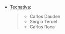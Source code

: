 - [Tecnativa](https://www.tecnativa.com):

  > - Carlos Dauden
  > - Sergio Teruel
  > - Carlos Roca

